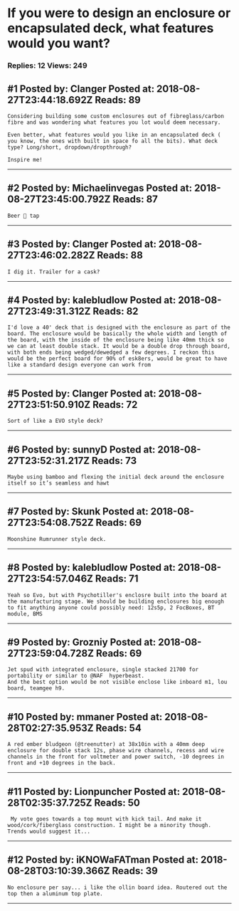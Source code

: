 # If you were to design an enclosure or encapsulated deck, what features would you want?

### Replies: 12 Views: 249

## \#1 Posted by: Clanger Posted at: 2018-08-27T23:44:18.692Z Reads: 89

```
Considering building some custom enclosures out of fibreglass/carbon fibre and was wondering what features you lot would deem necessary.

Even better, what features would you like in an encapsulated deck ( you know, the ones with built in space fo all the bits). What deck type? Long/short, dropdown/dropthrough?

Inspire me!
```

---
## \#2 Posted by: Michaelinvegas Posted at: 2018-08-27T23:45:00.792Z Reads: 87

```
Beer 🍺 tap
```

---
## \#3 Posted by: Clanger Posted at: 2018-08-27T23:46:02.282Z Reads: 88

```
I dig it. Trailer for a cask?
```

---
## \#4 Posted by: kalebludlow Posted at: 2018-08-27T23:49:31.312Z Reads: 82

```
I'd love a 40' deck that is designed with the enclosure as part of the board. The enclosure would be basically the whole width and length of the board, with the inside of the enclosure being like 40mm thick so we can at least double stack. It would be a double drop through board, with both ends being wedged/dewedged a few degrees. I reckon this would be the perfect board for 90% of esk8ers, would be great to have like a standard design everyone can work from
```

---
## \#5 Posted by: Clanger Posted at: 2018-08-27T23:51:50.910Z Reads: 72

```
Sort of like a EVO style deck?
```

---
## \#6 Posted by: sunnyD Posted at: 2018-08-27T23:52:31.217Z Reads: 73

```
Maybe using bamboo and flexing the initial deck around the enclosure itself so it’s seamless and hawt
```

---
## \#7 Posted by: Skunk Posted at: 2018-08-27T23:54:08.752Z Reads: 69

```
Moonshine Rumrunner style deck.
```

---
## \#8 Posted by: kalebludlow Posted at: 2018-08-27T23:54:57.046Z Reads: 71

```
Yeah so Evo, but with Psychotiller's enclosre built into the board at the manufacturing stage. We should be building enclosures big enough to fit anything anyone could possibly need: 12s5p, 2 FocBoxes, BT module, BMS
```

---
## \#9 Posted by: Grozniy Posted at: 2018-08-27T23:59:04.728Z Reads: 69

```
Jet spud with integrated enclosure, single stacked 21700 for portability or similar to @NAF  hyperbeast.
And the best option would be not visible enclose like inboard m1, lou board, teamgee h9.
```

---
## \#10 Posted by: mmaner Posted at: 2018-08-28T02:27:35.953Z Reads: 54

```
A red ember bludgeon (@treenutter) at 38x10in with a 40mm deep enclosure for double stack 12s, phase wire channels, recess and wire channels in the front for voltmeter and power switch, -10 degrees in front and +10 degrees in the back.
```

---
## \#11 Posted by: Lionpuncher Posted at: 2018-08-28T02:35:37.725Z Reads: 50

```
 My vote goes towards a top mount with kick tail. And make it wood/cork/fiberglass construction. I might be a minority though. Trends would suggest it...
```

---
## \#12 Posted by: iKNOWaFATman Posted at: 2018-08-28T03:10:39.366Z Reads: 39

```
No enclosure per say... i like the ollin board idea. Routered out the top then a aluminum top plate.
```

---

